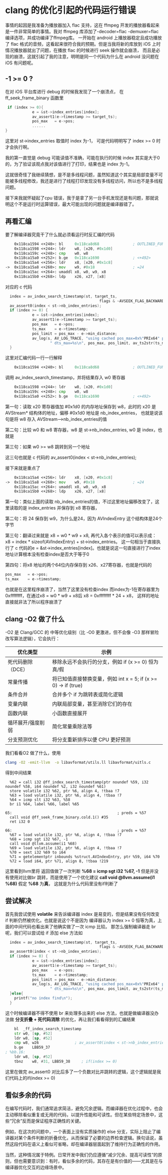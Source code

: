 # clang 的优化引起的代码运行错误

事情的起因是我准备为播放器加入 flac 支持，这在 ffmpeg 开发的播放器看起来是一件非常简单的事情。我对 ffmpeg 库添加了-decoder=flac -demuxer=flac 编译选项，并成功编译了ffmpeg库。
一开始在 android 上播放器稳定且成功播放了 flac 格式的音频，这看起来很符合我的预期。但是当我将新的库放到 iOS 上时情况播放器就出了问题，在播放 flac 的时候进行 seek 操作就会崩溃，
而且是必现的崩溃，这就引起了我的注意，明明是同一个代码为什么在 android 没问题在iOS 有问题呢。

## -1 >= 0 ?

在对 iOS 平台库进行 debug 的时候我发现了一个崩溃点， 在 ff_seek_frame_binary 函数里

``` c
 if (index >= 0){
            e = &st->index_entries[index];
            av_assert1(e->timestamp >= target_ts);
            pos_max   = e->pos;
            ......
}

```

这里对 st->index_entries 取值时 index 为-1， 可是代码明明写了 index >= 0 时才会执行啊。 

我的第一直觉是 debug 可能读值不准确，可能在执行的时候 index 其实是大于0的，为了验证该观点我对该值进行了打印，结果也是 index 为-1。

这就很奇怪了我继续猜想，是不是多线程问题，虽然知道这个其实是局部变量不可能被多线程修改，我还是进行了线程打印发现没有多线程访问，所以也不是多线程问题。

接下来我就怀疑起了cpu 错误，我于是拿了另一台手机发现还是有问题，那就说明这个不是运行时运算错误，最大可能出现的问题就是编译器错了。

## 再看汇编

要了解编译器究竟干了什么就必须看运行时反汇编的代码

``` asm
    0x118ca1594 <+240>: bl     0x118ca8d68               ; OUTLINED_FUNCTION_80
    0x118ca1598 <+244>: ldr    w8, [x20, #0x1d0]
    0x118ca159c <+248>: cmp    w0, w8
    0x118ca15a0 <+252>: b.ge   0x118ca1690               ; <+492>
    0x118ca15a4 <+256>: ldr    x8, [x20, #0x1c8]
->  0x118ca15a8 <+260>: mov    w9, #0x18                 ; =24 
    0x118ca15ac <+264>: umaddl x8, w0, w9, x8
    0x118ca15b0 <+268>: ldp    x26, x27, [x8]
```
对应的 c 代码
``` c
  index = av_index_search_timestamp(st, target_ts,
                                          flags & ~AVSEEK_FLAG_BACKWARD);
  av_assert0(index < st->nb_index_entries);
  if (index >= 0) {
            e = &st->index_entries[index];
            av_assert1(e->timestamp >= target_ts);
            pos_max   = e->pos;
            ts_max    = e->timestamp;
            pos_limit = pos_max - e->min_distance;
            av_log(s, AV_LOG_TRACE, "using cached pos_max=0x%"PRIx64" pos_limit=0x%"PRIx64
                    " dts_max=%s\n", pos_max, pos_limit, av_ts2str(ts_max));
  }

```

这里对汇编代码一行一行解释
``` asm
    0x118ca1594 <+240>: bl     0x118ca8d68               ; OUTLINED_FUNCTION_80
```
调用 av_index_search_timestamp，并将结果存入 w0 寄存器

``` asm
    0x118ca1598 <+244>: ldr    w8, [x20, #0x1d0]
    0x118ca159c <+248>: cmp    w0, w8
    0x118ca15a0 <+252>: b.ge   0x118ca1690               ; <+492>
```
第一句：读取 x20 寄存器值加 #0x1d0 的内存地址保存到 w8，此时的 x20 是 AVStream* 结构体的地址，偏移 #0x1d0 地址是 nb_index_entries， 也就是说该句是将 w8 存入 AVStream—>nb_index_entries的值

第二句：比较 w0 和 w8 寄存器，w8 是 st->nb_index_entries, w0 是 index，也就是

第三句：如果 w0 >= w8 跳转到另一个地址

这三句也就是 c 代码的 av_assert0(index < st->nb_index_entries);

接下来就是重点了

``` asm
    0x118ca15a4 <+256>: ldr    x8, [x20, #0x1c8]
->  0x118ca15a8 <+260>: mov    w9, #0x18                 ; =24
    0x118ca15ac <+264>: umaddl x8, w0, w9, x8
    0x118ca15b0 <+268>: ldp    x26, x27, [x8]
```
第一句：类似上面的读取 nb_index_entries的值，不过这里地址偏移改变了，这里读取的是 index_entries 并保存到 x8 寄存器，

第二句：将 24 保存到 w9，为什么是24，因为 AVIndexEntry 这个结构体是24个字节

第三句：翻译过来就是 x8 = w0 * w9 + x8, 再代入各个表示的值可以表示成： x8 = index * sizeof(AVIndexEntry) + st->index_entries。
这一句相当于直接执行了 c 代码的e = &st->index_entries[index]。也就是说这一句直接进行了index地址计算根本没有检查index是否大于等于0

第四句：将x8 地址的两个64位内存保存到 x26、x27寄存器，也就是代码的 
``` c
pos_max   = e->pos; 
ts_max    = e->timestamp;
```
也就是在这里程序崩溃了，当然了这里没有检查index 而index为-1在寄存器里为0xffffffff，在通过x8 = w0 * w9 + x8后 x8 = 0xffffffff * 24 + x8，
这样的地址直接就非法了所以程序崩溃了


## clang -O2 做了什么
-O2 是 Clang/GCC 的 中等优化级别（比 -O0 更激进，但不会像 -O3 那样冒险改写算法逻辑），它会执行：

|优化类型 | 示例|
|--------|----|
|死代码删除（DCE）	| 移除永远不会执行的分支，例如 if (x >= 0) 恒为真/假 |
|常量传播	        | 将已知值直接替换变量，例如 int x = 5; if (x >= 0) → if (true) |
|条件合并	        | 合并多个 if 为跳转表或简化逻辑 |
|变量内联	        | 内联局部变量，甚至消除它们的存在 |
|函数内联	        | 小函数直接展开 |
|循环展开/强度削弱	 | 简化常量乘除法等 |
|分支预测优化	     | 将分支重新排序以便 CPU 更好预测 |

我们看看O2 做了什么，使用 
 ```bash
clang -O2 -emit-llvm  -o libavformat/utils.ll libavformat/uitls.c
```
得到中间结果
```IR
  %62 = call i32 @ff_index_search_timestamp(ptr noundef %59, i32 noundef %58, i64 noundef %2, i32 noundef %61)
  store volatile i32 %62, ptr %6, align 4, !tbaa !7
  %63 = load volatile i32, ptr %6, align 4, !tbaa !7
  %64 = icmp slt i32 %63, %58
  br i1 %64, label %66, label %65

65:                                               ; preds = %57
  call void @ff_seek_frame_binary.cold.1() #35
  ret i32 0

66:                                               ; preds = %57
  %67 = load volatile i32, ptr %6, align 4, !tbaa !7
  %68 = icmp sgt i32 %67, -1
  call void @llvm.assume(i1 %68)
  %69 = load volatile i32, ptr %6, align 4, !tbaa !7
  %70 = sext i32 %69 to i64
  %71 = getelementptr inbounds %struct.AVIndexEntry, ptr %59, i64 %70
  %72 = load i64, ptr %71, align 8, !tbaa !219
```
这里看到llvm里将 返回值做了一次判断 **%68 = icmp sgt i32 %67, -1** 但是并没有使用对比做br 跳转，而是使用了一个优化建议 **call void @llvm.assume(i1 %68)**  假定 **%68** 为**真**，
这就是为什么代码里没有if判断了
## 尝试解决

首先我尝试使用 **volatile** 来告诉编译器 index 是易变的，但是结果没有任何改变 if 判断仍然被优化。也就是说这个不是因为 编译器认为 index >= 0 恒等为真，上面的中间代码也看出来了他确实做了一次 icmp 比较。
那怎么强制编译器走 br 呢，我们可以尝试给 if 添加 else 方法如
``` c
  index = av_index_search_timestamp(st, target_ts,
                                          flags & ~AVSEEK_FLAG_BACKWARD);
  av_assert0(index < st->nb_index_entries);
  if (index >= 0) {
            e = &st->index_entries[index];
            av_assert1(e->timestamp >= target_ts);
            pos_max   = e->pos;
            ts_max    = e->timestamp;
            pos_limit = pos_max - e->min_distance;
            av_log(s, AV_LOG_TRACE, "using cached pos_max=0x%"PRIx64" pos_limit=0x%"PRIx64
                    " dts_max=%s\n", pos_max, pos_limit, av_ts2str(ts_max));
  }else{
    printf("no index find\n");
  }
```
这个时候编译器不得不使用 br 来处理多出来的 else 方法，也就是做编译器没办法做 **分支折叠 + 死代码消除** 的优化，再让我们看看得到的汇编结果
``` asm
	bl	_ff_index_search_timestamp
	str	w0, [sp, #52]
	ldr	w8, [sp, #52]
	cmp	w8, w26                ; av_assert0(index < st->nb_index_entries)
	b.ge	LBB59_37
; %bb.16:
	ldr	w8, [sp, #52]
	tbnz	w8, #31, LBB59_38     ; if(index >= 0)
```
这里在做完 av_assert0 对比后多了一个负数对比并跳转的逻辑，这个逻辑就是我们代码上的if(index >= 0)

## 看似多余的代码

在编写代码时，我们通常追求简洁，避免冗余逻辑。而编译器在优化过程中，也会主动移除看似重复或无用的代码，以提升性能和可读性。但在某些特定场景中，这些“冗余”反而是保证程序正确性的关键。

例如，在这次的问题中，一个表面上没有实质操作的 else 分支，实际上阻止了编译器对某个条件判断的折叠优化，从而保留了必要的边界检查逻辑。换句话说，虽然这段代码在语义上看似可省略，却在编译器层面起到了维持行为正确性的作用。

当然，这种情况属于特例。日常开发中我们仍应遵循“减少冗余、提高可读性”的原则，但也需要意识到：有时，看似多余的代码，其存在是有价值的——尤其是在与编译器优化交互的边缘场景中。
